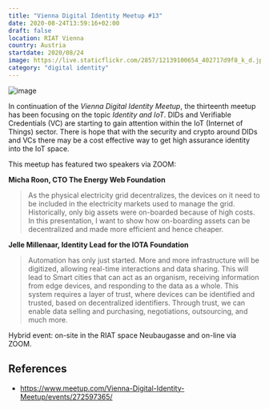 ```yaml
---
title: "Vienna Digital Identity Meetup #13"
date: 2020-08-24T13:59:16+02:00
draft: false
location: RIAT Vienna
country: Austria
startdate: 2020/08/24
image: https://live.staticflickr.com/2857/12139100654_402717d9f8_k_d.jpg
category: "digital identity"
---
```


![image](https://live.staticflickr.com/2857/12139100654_402717d9f8_k_d.jpg)

In continuation of the *Vienna Digital Identity Meetup*, the thirteenth meetup has been focusing on the topic *Identity and IoT*. DIDs and Verifiable Credentials (VC) are starting to gain attention within the IoT (Internet of Things) sector. There is hope that with the security and crypto around DIDs and VCs there may be a cost effective way to get high assurance identity into the IoT space.

This meetup has featured two speakers via ZOOM:

**Micha Roon, CTO The Energy Web Foundation**

> As the physical electricity grid decentralizes, the devices on it need to be included in the electricity markets used to manage the grid. Historically, only big assets were on-boarded because of high costs. In this presentation, I want to show how on-boarding assets can be decentralized and made more efficient and hence cheaper.

**Jelle Millenaar, Identity Lead for the IOTA Foundation**

> Automation has only just started. More and more infrastructure will be digitized, allowing real-time interactions and data sharing. This will lead to Smart cities that can act as an organism, receiving information from edge devices, and responding to the data as a whole. This system requires a layer of trust, where devices can be identified and trusted, based on decentralized identifiers. Through trust, we can enable data selling and purchasing, negotiations, outsourcing, and much more.

Hybrid event: on-site in the RIAT space Neubaugasse and on-line via ZOOM.

## References
* https://www.meetup.com/Vienna-Digital-Identity-Meetup/events/272597365/
